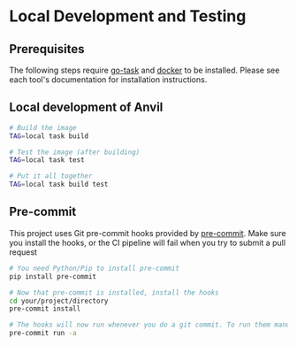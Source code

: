 # Local Development and Testing

## Prerequisites

The following steps require [go-task](https://taskfile.dev/#/) and [docker](https://docs.docker.com/get-docker/) to be installed. Please see each tool's documentation for installation instructions.

## Local development of Anvil

```bash
# Build the image
TAG=local task build

# Test the image (after building)
TAG=local task test

# Put it all together
TAG=local task build test
```

## Pre-commit

This project uses Git pre-commit hooks provided by [pre-commit](https://pre-commit.com/). Make sure you install the hooks, or the CI pipeline will fail when you try to submit a pull request

```bash
# You need Python/Pip to install pre-commit
pip install pre-commit

# Now that pre-commit is installed, install the hooks
cd your/project/directory
pre-commit install

# The hooks will now run whenever you do a git commit. To run them manually:
pre-commit run -a
```
